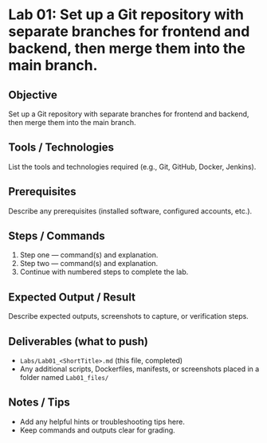 # Lab 01: Set up a Git repository with separate branches for frontend and backend, then merge them into the main branch.

## Objective
Set up a Git repository with separate branches for frontend and backend, then merge them into the main branch.


## Tools / Technologies
List the tools and technologies required (e.g., Git, GitHub, Docker, Jenkins).

## Prerequisites
Describe any prerequisites (installed software, configured accounts, etc.).

## Steps / Commands
1. Step one — command(s) and explanation.
2. Step two — command(s) and explanation.
3. Continue with numbered steps to complete the lab.

## Expected Output / Result
Describe expected outputs, screenshots to capture, or verification steps.

## Deliverables (what to push)
- `Labs/Lab01_<ShortTitle>.md` (this file, completed)
- Any additional scripts, Dockerfiles, manifests, or screenshots placed in a folder named `Lab01_files/`

## Notes / Tips
- Add any helpful hints or troubleshooting tips here.
- Keep commands and outputs clear for grading.

